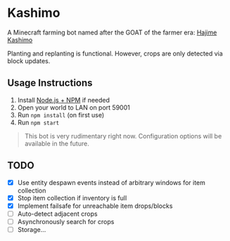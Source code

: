 # Kashimo
A Minecraft farming bot named after the GOAT of the farmer era: [Hajime Kashimo](https://jujutsu-kaisen.fandom.com/wiki/Hajime_Kashimo)

Planting and replanting is functional. However, crops are only detected via block updates.

## Usage Instructions
1. Install [Node.js + NPM](https://nodejs.org/en/download/package-manager) if needed
2. Open your world to LAN on port 59001 
3. Run `npm install` (on first use)
4. Run `npm start`
> This bot is very rudimentary right now. Configuration options will be available in the future.

## TODO
- [x] Use entity despawn events instead of arbitrary windows for item collection
- [x] Stop item collection if inventory is full
- [x] Implement failsafe for unreachable item drops/blocks
- [ ] Auto-detect adjacent crops
- [ ] Asynchronously search for crops
- [ ] Storage...
